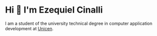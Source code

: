 # Hi 👋 I'm Ezequiel Cinalli

I am a student of the university technical degree in computer application development at [Unicen](https://web.exa.unicen.edu.ar/es/estudios/carreras-pregrado/tudai).

